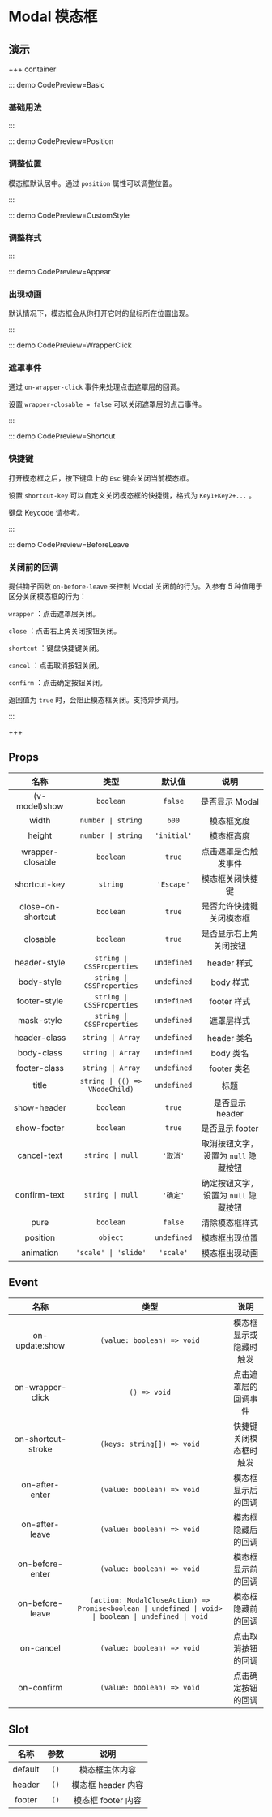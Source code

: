 # Modal 模态框

## 演示

+++ container

::: demo CodePreview=Basic

### 基础用法

<Basic />

:::

::: demo CodePreview=Position

### 调整位置

模态框默认居中。通过 `position` 属性可以调整位置。

<Position />

:::

::: demo CodePreview=CustomStyle

### 调整样式

<CustomStyle />

:::

::: demo CodePreview=Appear

### 出现动画

默认情况下，模态框会从你打开它时的鼠标所在位置出现。

<Appear />

:::

::: demo CodePreview=WrapperClick

### 遮罩事件

通过 `on-wrapper-click` 事件来处理点击遮罩层的回调。

设置 `wrapper-closable = false` 可以关闭遮罩层的点击事件。

<WrapperClick />

:::

::: demo CodePreview=Shortcut

### 快捷键

打开模态框之后，按下键盘上的 `Esc` 键会关闭当前模态框。

设置 `shortcut-key` 可以自定义关闭模态框的快捷键，格式为 `Key1+Key2+...` 。

<Shortcut />

<McTextLink to="https://developer.mozilla.org/zh-CN/docs/Web/API/KeyboardEvent/code#code_values" target="_blank" underline>键盘 Keycode 请参考。</McTextLink>

:::

::: demo CodePreview=BeforeLeave

### 关闭前的回调

提供钩子函数 `on-before-leave` 来控制 Modal 关闭前的行为。入参有 5 种值用于区分关闭模态框的行为：

`wrapper` ：点击遮罩层关闭。

`close` ：点击右上角关闭按钮关闭。

`shortcut` ：键盘快捷键关闭。

`cancel` ：点击取消按钮关闭。

`confirm` ：点击确定按钮关闭。

返回值为 `true` 时，会阻止模态框关闭。支持异步调用。

<BeforeLeave />

:::

+++

## Props

|       名称        |              类型              |   默认值    |                 说明                 |
| :---------------: | :----------------------------: | :---------: | :----------------------------------: |
|   (v-model)show   |           `boolean`            |   `false`   |            是否显示 Modal            |
|       width       |       `number \| string`       |    `600`    |              模态框宽度              |
|      height       |       `number \| string`       | `'initial'` |              模态框高度              |
| wrapper-closable  |           `boolean`            |   `true`    |         点击遮罩是否触发事件         |
|   shortcut-key    |            `string`            | `'Escape'`  |           模态框关闭快捷键           |
| close-on-shortcut |           `boolean`            |   `true`    |       是否允许快捷键关闭模态框       |
|     closable      |           `boolean`            |   `true`    |        是否显示右上角关闭按钮        |
|   header-style    |   `string \| CSSProperties`    | `undefined` |             header 样式              |
|    body-style     |   `string \| CSSProperties`    | `undefined` |              body 样式               |
|   footer-style    |   `string \| CSSProperties`    | `undefined` |             footer 样式              |
|    mask-style     |   `string \| CSSProperties`    | `undefined` |              遮罩层样式              |
|   header-class    |       `string \| Array`        | `undefined` |             header 类名              |
|    body-class     |       `string \| Array`        | `undefined` |              body 类名               |
|   footer-class    |       `string \| Array`        | `undefined` |             footer 类名              |
|       title       | `string \| (() => VNodeChild)` | `undefined` |                 标题                 |
|    show-header    |           `boolean`            |   `true`    |           是否显示 header            |
|    show-footer    |           `boolean`            |   `true`    |           是否显示 footer            |
|    cancel-text    |        `string \| null`        |  `'取消'`   | 取消按钮文字，设置为 `null` 隐藏按钮 |
|   confirm-text    |        `string \| null`        |  `'确定'`   | 确定按钮文字，设置为 `null` 隐藏按钮 |
|       pure        |           `boolean`            |   `false`   |            清除模态框样式            |
|     position      |            `object`            | `undefined` |            模态框出现位置            |
|     animation     |      `'scale' \| 'slide'`      |  `'scale'`  |            模态框出现动画            |

## Event

|        名称        |                                                 类型                                                  |          说明          |
| :----------------: | :---------------------------------------------------------------------------------------------------: | :--------------------: |
|   on-update:show   |                                      `(value: boolean) => void`                                       | 模态框显示或隐藏时触发 |
|  on-wrapper-click  |                                             `() => void`                                              |  点击遮罩层的回调事件  |
| on-shortcut-stroke |                                      `(keys: string[]) => void`                                       | 快捷键关闭模态框时触发 |
|   on-after-enter   |                                      `(value: boolean) => void`                                       |   模态框显示后的回调   |
|   on-after-leave   |                                      `(value: boolean) => void`                                       |   模态框隐藏后的回调   |
|  on-before-enter   |                                      `(value: boolean) => void`                                       |   模态框显示前的回调   |
|  on-before-leave   | `(action: ModalCloseAction) => Promise<boolean \| undefined \| void> \| boolean \| undefined \| void` |   模态框隐藏前的回调   |
|     on-cancel      |                                      `(value: boolean) => void`                                       |   点击取消按钮的回调   |
|     on-confirm     |                                      `(value: boolean) => void`                                       |   点击确定按钮的回调   |

## Slot

|  名称   | 参数 |        说明        |
| :-----: | :--: | :----------------: |
| default | `()` |   模态框主体内容   |
| header  | `()` | 模态框 header 内容 |
| footer  | `()` | 模态框 footer 内容 |

